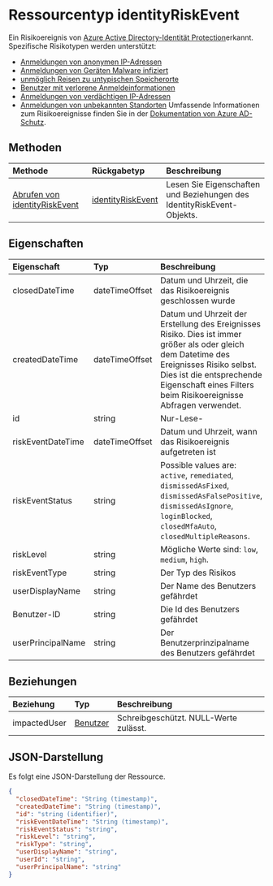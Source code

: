# <a name="identityriskevent-resource-type"></a>Ressourcentyp identityRiskEvent

Ein Risikoereignis von [Azure Active Directory-Identität Protection](https://azure.microsoft.com/en-us/documentation/articles/active-directory-identityprotection/)erkannt. Spezifische Risikotypen werden unterstützt:
* [Anmeldungen von anonymen IP-Adressen](anonymousipriskevent.md)
* [Anmeldungen von Geräten Malware infiziert](malwareriskevent.md)
* [unmöglich Reisen zu untypischen Speicherorte](impossibletravelriskevent.md)
* [Benutzer mit verlorene Anmeldeinformationen](leakedcredentialsriskevent.md)
* [Anmeldungen von verdächtigen IP-Adressen](suspiciousipriskevent.md)
* [Anmeldungen von unbekannten Standorten](unfamiliarlocationriskevent.md) Umfassende Informationen zum Risikoereignisse finden Sie in der [Dokumentation von Azure AD-Schutz](https://azure.microsoft.com/en-us/documentation/articles/active-directory-identityprotection-risk-events-types/).


## <a name="methods"></a>Methoden

| Methode           | Rückgabetyp    |Beschreibung|
|:---------------|:--------|:----------|
|[Abrufen von identityRiskEvent](../api/identityriskevent_get.md) | [identityRiskEvent](identityriskevent.md) |Lesen Sie Eigenschaften und Beziehungen des IdentityRiskEvent-Objekts.|

## <a name="properties"></a>Eigenschaften
| Eigenschaft     | Typ   |Beschreibung|
|:---------------|:--------|:----------|
|closedDateTime|dateTimeOffset| Datum und Uhrzeit, die das Risikoereignis geschlossen wurde|
|createdDateTime|dateTimeOffset| Datum und Uhrzeit der Erstellung des Ereignisses Risiko. Dies ist immer größer als oder gleich dem Datetime des Ereignisses Risiko selbst. Dies ist die entsprechende Eigenschaft eines Filters beim Risikoereignisse Abfragen verwendet.|
|id|string| Nur-Lese-|
|riskEventDateTime|dateTimeOffset| Datum und Uhrzeit, wann das Risikoereignis aufgetreten ist|
|riskEventStatus|string| Possible values are: `active`, `remediated`, `dismissedAsFixed`, `dismissedAsFalsePositive`, `dismissedAsIgnore`, `loginBlocked`, `closedMfaAuto`, `closedMultipleReasons`.|
|riskLevel|string| Mögliche Werte sind: `low`, `medium`, `high`.|
|riskEventType|string| Der Typ des Risikos|
|userDisplayName|string| Der Name des Benutzers gefährdet|
|Benutzer-ID|string| Die Id des Benutzers gefährdet|
|userPrincipalName|string| Der Benutzerprinzipalname des Benutzers gefährdet|

## <a name="relationships"></a>Beziehungen
| Beziehung | Typ   |Beschreibung|
|:---------------|:--------|:----------|
|impactedUser|[Benutzer](user.md)| Schreibgeschützt. NULL-Werte zulässt.|

## <a name="json-representation"></a>JSON-Darstellung

Es folgt eine JSON-Darstellung der Ressource.

<!-- {
  "blockType": "resource",
  "optionalProperties": [

  ],
  "@odata.type": "microsoft.graph.identityRiskEvent"
}-->

```json
{
  "closedDateTime": "String (timestamp)",
  "createdDateTime": "String (timestamp)",
  "id": "string (identifier)",
  "riskEventDateTime": "String (timestamp)",
  "riskEventStatus": "string",
  "riskLevel": "string",
  "riskType": "string",
  "userDisplayName": "string",
  "userId": "string",
  "userPrincipalName": "string"
}

```

<!-- uuid: 8fcb5dbc-d5aa-4681-8e31-b001d5168d79
2015-10-25 14:57:30 UTC -->
<!-- {
  "type": "#page.annotation",
  "description": "identityRiskEvent resource",
  "keywords": "",
  "section": "documentation",
  "tocPath": ""
}-->